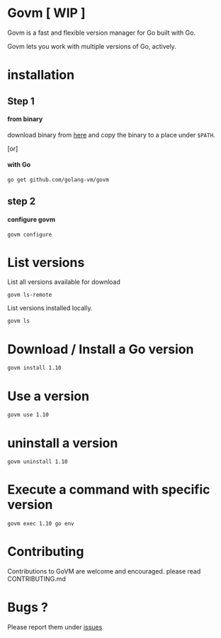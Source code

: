 # Govm [ WIP ]
Govm is a fast and flexible version manager for Go built with Go.

Govm lets you work with multiple versions of Go, actively.


# installation

## Step 1
#### from binary
download binary from [here](https://github.com/golang-vm/govm/releases)
and copy the binary to a place under `$PATH`.

[or]
#### with Go
```
go get github.com/golang-vm/govm
```

## step 2
#### configure govm
```
govm configure
```

# List versions
List all versions available for download
```
govm ls-remote
```

List versions installed locally.
```
govm ls
```

# Download / Install a Go version
```
govm install 1.10
```

# Use a version
```
govm use 1.10
```

# uninstall a version
```
govm uninstall 1.10
```

# Execute a command with specific version
```
govm exec 1.10 go env
```

# Contributing

Contributions to GoVM are welcome and encouraged.  please read CONTRIBUTING.md

# Bugs ?
Please report them under [issues](https://github.com/golang-vm/govm/issues)